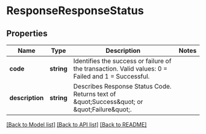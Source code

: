 # ResponseResponseStatus

## Properties
Name | Type | Description | Notes
------------ | ------------- | ------------- | -------------
**code** | **string** | Identifies the success or failure of the transaction.   Valid values: 0 &#x3D; Failed and 1 &#x3D; Successful. | 
**description** | **string** | Describes Response Status Code. Returns text of \&quot;Success\&quot; or \&quot;Failure\&quot;. | 

[[Back to Model list]](../../README.md#documentation-for-models) [[Back to API list]](../../README.md#documentation-for-api-endpoints) [[Back to README]](../../README.md)

